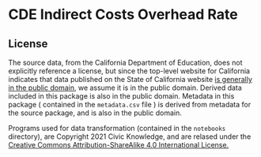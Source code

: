 # CDE Indirect Costs Overhead Rate


<!-- start_license -->
## License

The source data, from the California Department of Education, does not
explicitly reference a license, but since the top-level website for California
indicates that data published on the State of California website [is generally
in the public domain](https://www.ca.gov/use/), we assume it is in the public
domain. Derived data included in this package is also in the public domain.
Metadata in this package ( contained in the ``metadata.csv`` file ) is derived
from metadata for the source package, and is also in the public domain.

Programs used for data transformation (contained in the ``notebooks``
directory), are Copyright 2021 Civic Knowledge, and are relased under the
[Creative Commons Attribution-ShareAlike 4.0 International
License.](https://creativecommons.org/licenses/by-sa/4.0/)

<!-- end_license -->
